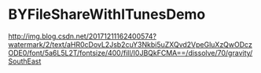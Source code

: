 # BYFileShareWithITunesDemo

http://img.blog.csdn.net/20171211162400574?watermark/2/text/aHR0cDovL2Jsb2cuY3Nkbi5uZXQvd2VpeGluXzQwODczODE0/font/5a6L5L2T/fontsize/400/fill/I0JBQkFCMA==/dissolve/70/gravity/SouthEast
